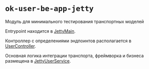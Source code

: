 # `ok-user-be-app-jetty`

Модуль для минимального тестирования транспортных моделей

Entrypoint находится в [JettyMain](src/main/kotlin/ru/otus/otuskotlin/user/backend/app/jetty/JettyMain.kt).

Контроллер с определениями эндпоинтов располагается в [UserController](src/main/kotlin/ru/otus/otuskotlin/user/backend/app/jetty/UserController.kt).

Основная логика интеграции транспорта, фреймворка и бизнеса размещена в [JettyUserService](src/main/kotlin/ru/otus/otuskotlin/user/backend/app/jetty/JettyUserService.kt).
